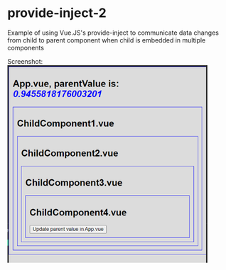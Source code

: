 # provide-inject-2
Example of using Vue.JS's provide-inject to communicate data changes from child to parent component when child is embedded in multiple components

Screenshot:   
![screenshot](./screenshot.png?raw=true)
